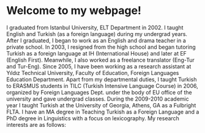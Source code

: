 # Welcome to my webpage!
I graduated from Istanbul University, ELT Department in 2002. I taught English and Turkish (as a foreign language) during my undergrad years. After I graduated, I began to work as an English and drama teacher in a private school. In 2003, I resigned from the high school and began tutoring Turkish as a foreign language at IH (International House) and later at EF (English First). Meanwhile, I also worked as a freelance translator (Eng-Tur and Tur-Eng). 
Since 2005, I have been working as a research assistant at Yıldız Technical University, Faculty of Education, Foreign Languages Education Department. Apart from my departmental duties, I taught Turkish to ERASMUS students in TILC (Turkish Intensive Language Course) in 2006, organized by Foreign Languages Dept. under the body of EU office of the university and gave undergrad classes. During the 2009-2010 academic year I taught Turkish at the University of Georgia, Athens, GA as a Fulbright FLTA.
I have an MA degree in Teaching Turkish as a Foreign Language and a PhD degree in Linguistics with a focus on lexicography.
My research interests are as follows: